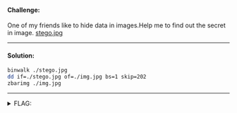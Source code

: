 #### Challenge:

One of my friends like to hide data in images.Help me to find out the secret in image. [stego.jpg](./stego.jpg ":ignore")

---

#### Solution:

```bash
binwalk ./stego.jpg
dd if=./stego.jpg of=./img.jpg bs=1 skip=202
zbarimg ./img.jpg
```
---

<details><summary>FLAG:</summary>

```
d4rk{flAg_h1dd3n_1n_th3_thumbnail}c0de
```

</details>
